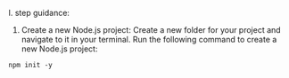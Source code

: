 I. step guidance:
1. Create a new Node.js project:
Create a new folder for your project and navigate to it in your terminal. Run the following command to create a new Node.js project:
```
npm init -y
```